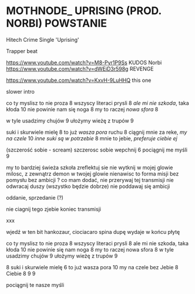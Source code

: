 # MOTHNODE_ UPRISING (PROD. NORBI) POWSTANIE
Hitech Crime Single 'Uprising'

Trapper beat

https://www.youtube.com/watch?v=M8-Pyr1P9Ss KUDOS
Norbi
https://www.youtube.com/watch?v=dWEiD3r598g REVENGE

https://www.youtube.com/watch?v=KxvH-9LuHHQ this one

slower intro

co ty myslisz to nie proza 8
wszyscy literaci prysli 8
_ale mi nie szkoda_, taka kłoda 10
nie powinie nam się noga 8
my to raczej _nowa sfora_ 8

w tyle usadzimy chujów 9
ułożymy wieżę z trupów 9

suki i skurwiele mielę 8
to już _wasza pora_ ruchu 8
ciągnij mnie za reke, _my na czele_ 10
_inne suki są w potrzebie_ 8
mnie to jebie, _preferuje ciebie ej_

(szczerość sobie - scream)
szczerosc sobie wepchnij 6
pociągnij me myśli 9

my to bardziej świeża szkoła
zreflektuj sie nie wytknij
w mojej glowie milosc, z zewnątrz demon
w twojej glowie nienawisc to forma misji
bez pomysłu bez ambicji
?
co mam dodać, nie przerywaj tej transmisji
nie odwracaj duszy (wszystko będzie dobrze)
nie poddawaj się ambicji


oddanie, sprzedanie (?)


nie ciagnij tego zjebie
koniec transmisji


xxx




wjedź w ten bit hankozaur,
ciociacaro spina dupę 
wydaje w końcu płytę


co ty myslisz to nie proza 8
wszyscy literaci prysli 8
ale mi nie szkoda, taka kłoda 10
nie powinie się nam noga 8
my to raczej nowa sfora 8
w tyle usadzimy chujów 9
ułożymy wieżę z trupów 9

8 suki i skurwiele mielę 
6 to już wasza pora
10 my na czele bez 
Jebie 8
Ciebie 8
9
9


pociągnij te nasze myśli

